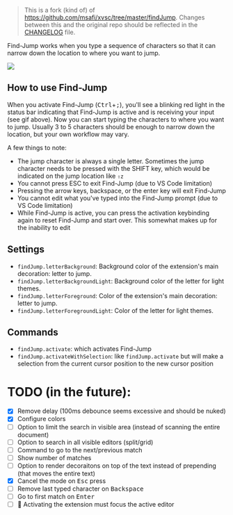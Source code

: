 > This is a fork (kind of) of https://github.com/msafi/xvsc/tree/master/findJump. Changes between this and the original repo should be reflected in the [CHANGELOG](https://github.com/usernamehw/vscode-find-jump/blob/master/CHANGELOG.md) file.

Find-Jump works when you type a sequence of characters so that it can narrow down the location to where you want to jump.

<!-- ![demo gif](https://raw.githubusercontent.com/usernamehw/vscode-find-jump/master/img/demo.gif) -->
![](https://raw.githubusercontent.com/msafi/xvsc/master/findJump/demoFiles/demo.gif)

## How to use Find-Jump

When you activate Find-Jump (<kbd>Ctrl</kbd>+<kbd>;</kbd>), you'll see a blinking red light in the status bar indicating that Find-Jump is active and is receiving your input (see gif above). Now you can start typing the characters to where you want to jump. Usually 3 to 5 characters should be enough to narrow down the location, but your own workflow may vary.

A few things to note:

* The jump character is always a single letter. Sometimes the jump character needs to be pressed with the SHIFT key, which would be indicated on the jump location like `⇧z`
* You cannot press ESC to exit Find-Jump (due to VS Code limitation)
* Pressing the arrow keys, backspace, or the enter key will exit Find-Jump
* You cannot edit what you've typed into the Find-Jump prompt (due to VS Code limitation)
* While Find-Jump is active, you can press the activation keybinding again to reset Find-Jump and start over. This somewhat makes up for the inability to edit

## Settings

- `findJump.letterBackground`: Background color of the extension's main decoration: letter to jump.
- `findJump.letterBackgroundLight`: Background color of the letter for light themes.
- `findJump.letterForeground`: Color of the extension's main decoration: letter to jump.
- `findJump.letterForegroundLight`: Color of the letter for light themes.

## Commands

- `findJump.activate`: which activates Find-Jump
- `findJump.activateWithSelection`: like `findJump.activate` but will make a selection from the current cursor position to the new cursor position

# TODO (in the future):

- [x] Remove delay (100ms debounce seems excessive and should be nuked)
- [x] Configure colors
- [ ] Option to limit the search in visible area (instead of scanning the entire document)
- [ ] Option to search in all visible editors (split/grid)
- [ ] Command to go to the next/previous match
- [ ] Show number of matches
- [ ] Option to render decoraitons on top of the text instead of prepending (that moves the entire text)
- [x] Cancel the mode on <kbd>Esc</kbd> press
- [ ] Remove last typed character on <kbd>Backspace</kbd>
- [ ] Go to first match on <kbd>Enter</kbd>
- [ ] 🐛 Activating the extension must focus the active editor